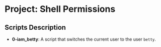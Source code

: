 # Project: Shell Permissions

## Scripts Description
* **0-iam_betty**: A script that switches the current user to the user `betty`.

